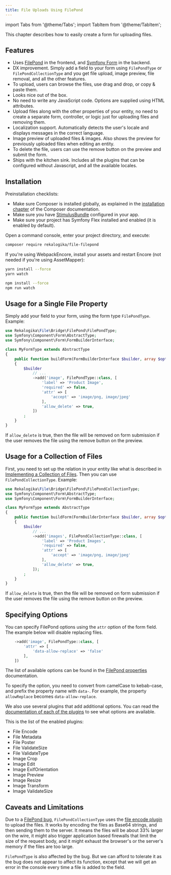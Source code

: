```yaml
---
title: File Uploads Using FilePond
---
```


import Tabs from '@theme/Tabs';
import TabItem from '@theme/TabItem';

This chapter describes how to easily create a form for uploading files.

## Features

* Uses [FilePond](https://pqina.nl/filepond/) in the frontend, and [Symfony
  Form](https://symfony.com/doc/current/forms.html) in the backend.
* DX improvement. Simply add a field to your form using `FilePondType` or
  `FilePondCollectionType` and you get file upload, image preview, file removal,
  and all the other features.
* To upload, users can browse the files, use drag and drop, or copy & paste
  them.
* Looks nice out of the box.
* No need to write any JavaScript code. Options are supplied using HTML
  attributes.
* Upload files along with the other properties of your entity, no need to create
  a separate form, controller, or logic just for uploading files and removing
  them.
* Localization support. Automatically detects the user's locale and displays
  messages in the correct language.
* Image preview of uploaded files & images. Also shows the preview for
  previously uploaded files when editing an entity.
* To delete the file, users can use the remove button on the preview and submit the form.
* Ships with the kitchen sink. Includes all the plugins that can be configured
  without Javascript, and all the available locales.

## Installation

Preinstallation checklists:

* Make sure Composer is installed globally, as explained in the [installation
chapter](https://getcomposer.org/doc/00-intro.md) of the Composer documentation.
* Make sure you have
[StimulusBundle](https://symfony.com/bundles/StimulusBundle/current/index.html)
configured in your app.
* Make sure your project has Symfony Flex installed and enabled (it is enabled
  by default).

Open a command console, enter your project directory, and execute:

```bash
composer require rekalogika/file-filepond
```

If you're using WebpackEncore, install your assets and restart Encore (not
needed if you're using AssetMapper):

<Tabs>
<TabItem value="yarn" label="Yarn">

```bash
yarn install --force
yarn watch
```

</TabItem>

<TabItem value="npm" label="NPM">

```bash
npm install --force
npm run watch
```

</TabItem>
</Tabs>

## Usage for a Single File Property

Simply add your field to your form, using the form type `FilePondType`. Example:

```php
use Rekalogika\File\Bridge\FilePond\FilePondType;
use Symfony\Component\Form\AbstractType;
use Symfony\Component\Form\FormBuilderInterface;

class MyFormType extends AbstractType
{
    public function buildForm(FormBuilderInterface $builder, array $options): void
    {
        $builder
            // ...
            ->add('image', FilePondType::class, [
                'label' => 'Product Image',
                'required' => false,
                'attr' => [
                    'accept' => 'image/png, image/jpeg'
                ],
                'allow_delete' => true,
            ])
        ;
    }
}
```

If `allow_delete` is true, then the file will be removed on form submission if
the user removes the file using the remove button on the preview.

## Usage for a Collection of Files

First, you need to set up the relation in your entity like what is described in
[Implementing a Collection of Files](collection). Then you can use
`FilePondCollectionType`. Example:

```php
use Rekalogika\File\Bridge\FilePond\FilePondCollectionType;
use Symfony\Component\Form\AbstractType;
use Symfony\Component\Form\FormBuilderInterface;

class MyFormType extends AbstractType
{
    public function buildForm(FormBuilderInterface $builder, array $options): void
    {
        $builder
            // ...
            ->add('images', FilePondCollectionType::class, [
                'label' => 'Product Images',
                'required' => false,
                'attr' => [
                    'accept' => 'image/png, image/jpeg'
                ],
                'allow_delete' => true,
            ]);
        ;
    }
}
```

If `allow_delete` is true, then the file will be removed on form submission if
the user removes the file using the remove button on the preview.

## Specifying Options

You can specify FilePond options using the `attr` option of the form field. The
example below will disable replacing files.

```php
    ->add('image', FilePondType::class, [
        'attr' => [
            'data-allow-replace' => 'false'
        ],
    ])
```

The list of available options can be found in the [FilePond
properties](https://pqina.nl/filepond/docs/api/instance/properties/)
documentation.

To specify the option, you need to convert from camelCase to kebab-case, and
prefix the property name with `data-`. For example, the property `allowReplace`
becomes `data-allow-replace`.

We also use several plugins that add additional options. You can read the
[documentation of each of the
plugins](https://pqina.nl/filepond/docs/api/plugins/) to see what options are
available.

This is the list of the enabled plugins:

* File Encode
* File Metadata
* File Poster
* File ValidateSize
* File ValidateType
* Image Crop
* Image Edit
* Image ExifOrientation
* Image Preview
* Image Resize
* Image Transform
* Image ValidateSize

## Caveats and Limitations

Due to a [FilePond bug](https://github.com/pqina/filepond/pull/941),
`FilePondCollectionType` uses the [file encode
plugin](https://pqina.nl/filepond/docs/api/plugins/file-encode/) to upload the
files. It works by encoding the files as Base64 strings, and then sending them
to the server. It means the files will be about 33% larger on the wire, it might
also trigger application based firewalls that limit the size of the request
body, and it might exhaust the browser's or the server's memory if the files are
too large.

`FilePondType` is also affected by the bug. But we can afford to tolerate it as
the bug does not appear to affect its function, except that we will get an error
in the console every time a file is added to the field.